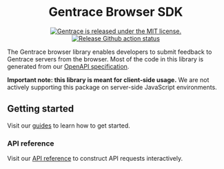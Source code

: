 <!-- TEXT_SECTION:header:START -->
<h1 align="center">
Gentrace Browser SDK
</h1>
<p align="center">
  <a href="https://github.com/gentrace/gentrace-openapi/blob/master/LICENSE">
    <img src="https://img.shields.io/badge/license-MIT-blue.svg" alt="Gentrace is released under the MIT license." />
  </a>
  <a href="https://github.com/gentrace/gentrace-openapi/actions/workflows/release-please.yaml">
    <img src="https://github.com/gentrace/gentrace-openapi/actions/workflows/release-please.yaml/badge.svg" alt="Release Github action status" />
  </a>
</p>
<!-- TEXT_SECTION:header:END -->


The Gentrace browser library enables developers to submit feedback to Gentrace servers from the browser. Most of the code in this library is generated from our [OpenAPI specification](https://github.com/gentrace/gentrace-openapi).

**Important note: this library is meant for client-side usage.**  We are not actively supporting this package on server-side JavaScript environments.

## Getting started

Visit our [guides](https://docs.gentrace.ai/docs/feedback-sdk) to learn how to get started.

### API reference 

Visit our [API reference](https://docs.gentrace.ai/reference/post_pipeline-run) to construct API requests interactively.
